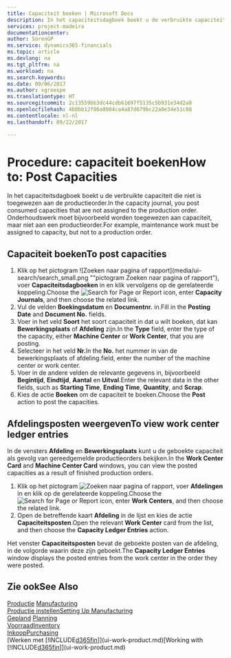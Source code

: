 ```yaml
---
title: Capaciteit boeken | Microsoft Docs
description: In het capaciteitsdagboek boekt u de verbruikte capaciteit die niet is toegewezen aan de productieorder. Onderhoudswerk moet bijvoorbeeld worden toegewezen aan capaciteit, maar niet aan een productieorder.
services: project-madeira
documentationcenter: 
author: SorenGP
ms.service: dynamics365-financials
ms.topic: article
ms.devlang: na
ms.tgt_pltfrm: na
ms.workload: na
ms.search.keywords: 
ms.date: 09/06/2017
ms.author: sgroespe
ms.translationtype: HT
ms.sourcegitcommit: 2c13559bb3dc44cdb61697f5135c5b931e34d2a8
ms.openlocfilehash: 4b0bb12f86a8984ca4a87d679bc22a0e34e51c88
ms.contentlocale: nl-nl
ms.lasthandoff: 09/22/2017

---
```

# <a name="how-to-post-capacities"></a><span data-ttu-id="0e853-104">Procedure: capaciteit boeken</span><span class="sxs-lookup"><span data-stu-id="0e853-104">How to: Post Capacities</span></span>
<span data-ttu-id="0e853-105">In het capaciteitsdagboek boekt u de verbruikte capaciteit die niet is toegewezen aan de productieorder.</span><span class="sxs-lookup"><span data-stu-id="0e853-105">In the capacity journal, you post consumed capacities that are not assigned to the production order.</span></span> <span data-ttu-id="0e853-106">Onderhoudswerk moet bijvoorbeeld worden toegewezen aan capaciteit, maar niet aan een productieorder.</span><span class="sxs-lookup"><span data-stu-id="0e853-106">For example, maintenance work must be assigned to capacity, but not to a production order.</span></span>  

## <a name="to-post-capacities"></a><span data-ttu-id="0e853-107">Capaciteit boeken</span><span class="sxs-lookup"><span data-stu-id="0e853-107">To post capacities</span></span>  
1.  <span data-ttu-id="0e853-108">Klik op het pictogram ![Zoeken naar pagina of rapport](media/ui-search/search_small.png ""pictogram Zoeken naar pagina of rapport"), voer **Capaciteitsdagboeken** in en klik vervolgens op de gerelateerde koppeling.</span><span class="sxs-lookup"><span data-stu-id="0e853-108">Choose the ![Search for Page or Report](media/ui-search/search_small.png "Search for Page or Report icon") icon, enter **Capacity Journals**, and then choose the related link.</span></span>  
2.  <span data-ttu-id="0e853-109">Vul de velden **Boekingsdatum** en **Documentnr.** in.</span><span class="sxs-lookup"><span data-stu-id="0e853-109">Fill in the **Posting Date** and **Document No.** fields.</span></span>  
3.  <span data-ttu-id="0e853-110">Voer in het veld **Soort** het soort capaciteit in dat u wilt boeken, dat kan **Bewerkingsplaats** of **Afdeling** zijn.</span><span class="sxs-lookup"><span data-stu-id="0e853-110">In the **Type** field, enter the type of the capacity, either **Machine Center** or **Work Center**, that you are posting.</span></span>  
4.  <span data-ttu-id="0e853-111">Selecteer in het veld **Nr.**</span><span class="sxs-lookup"><span data-stu-id="0e853-111">In the **No.**</span></span> <span data-ttu-id="0e853-112">het nummer in van de bewerkingsplaats of afdeling.</span><span class="sxs-lookup"><span data-stu-id="0e853-112">field, enter the number of the machine center or work center.</span></span>  
5.  <span data-ttu-id="0e853-113">Voer in de andere velden de relevante gegevens in, bijvoorbeeld **Begintijd**, **Eindtijd**, **Aantal** en **Uitval**.</span><span class="sxs-lookup"><span data-stu-id="0e853-113">Enter the relevant data in the other fields, such as **Starting Time**, **Ending Time**, **Quantity**, and **Scrap**.</span></span>  
6.  <span data-ttu-id="0e853-114">Kies de actie **Boeken** om de capaciteit te boeken.</span><span class="sxs-lookup"><span data-stu-id="0e853-114">Choose the **Post** action to post the capacities.</span></span>  

## <a name="to-view-work-center-ledger-entries"></a><span data-ttu-id="0e853-115">Afdelingsposten weergeven</span><span class="sxs-lookup"><span data-stu-id="0e853-115">To view work center ledger entries</span></span>  
<span data-ttu-id="0e853-116">In de vensters **Afdeling** en **Bewerkingsplaats** kunt u de geboekte capaciteit als gevolg van gereedgemelde productieorders bekijken.</span><span class="sxs-lookup"><span data-stu-id="0e853-116">In the **Work Center Card** and **Machine Center Card** windows, you can view the posted capacities as a result of finished production orders.</span></span>    
1.  <span data-ttu-id="0e853-117">Klik op het pictogram ![Zoeken naar pagina of rapport](media/ui-search/search_small.png "pictogram Zoeken naar pagina of rapport"), voer **Afdelingen** in en klik op de gerelateerde koppeling.</span><span class="sxs-lookup"><span data-stu-id="0e853-117">Choose the ![Search for Page or Report](media/ui-search/search_small.png "Search for Page or Report icon") icon, enter **Work Centers**, and then choose the related link.</span></span>  
2.  <span data-ttu-id="0e853-118">Open de betreffende kaart **Afdeling** in de lijst en kies de actie **Capaciteitsposten**.</span><span class="sxs-lookup"><span data-stu-id="0e853-118">Open the relevant **Work Center** card from the list, and then choose the **Capacity Ledger Entries** action.</span></span>  

<span data-ttu-id="0e853-119">Het venster **Capaciteitsposten** bevat de geboekte posten van de afdeling, in de volgorde waarin deze zijn geboekt.</span><span class="sxs-lookup"><span data-stu-id="0e853-119">The **Capacity Ledger Entries** window displays the posted entries from the work center in the order they were posted.</span></span>   

## <a name="see-also"></a><span data-ttu-id="0e853-120">Zie ook</span><span class="sxs-lookup"><span data-stu-id="0e853-120">See Also</span></span>  
<span data-ttu-id="0e853-121">[Productie](production-manage-manufacturing.md)  </span><span class="sxs-lookup"><span data-stu-id="0e853-121">[Manufacturing](production-manage-manufacturing.md)  </span></span>  
[<span data-ttu-id="0e853-122">Productie instellen</span><span class="sxs-lookup"><span data-stu-id="0e853-122">Setting Up Manufacturing</span></span>](production-configure-production-processes.md)  
<span data-ttu-id="0e853-123">[Gepland](production-planning.md)    </span><span class="sxs-lookup"><span data-stu-id="0e853-123">[Planning](production-planning.md)    </span></span>  
[<span data-ttu-id="0e853-124">Voorraad</span><span class="sxs-lookup"><span data-stu-id="0e853-124">Inventory</span></span>](inventory-manage-inventory.md)  
[<span data-ttu-id="0e853-125">Inkoop</span><span class="sxs-lookup"><span data-stu-id="0e853-125">Purchasing</span></span>](purchasing-manage-purchasing.md)  
<span data-ttu-id="0e853-126">[Werken met [!INCLUDE[d365fin](includes/d365fin_md.md)]](ui-work-product.md)</span><span class="sxs-lookup"><span data-stu-id="0e853-126">[Working with [!INCLUDE[d365fin](includes/d365fin_md.md)]](ui-work-product.md)</span></span>

